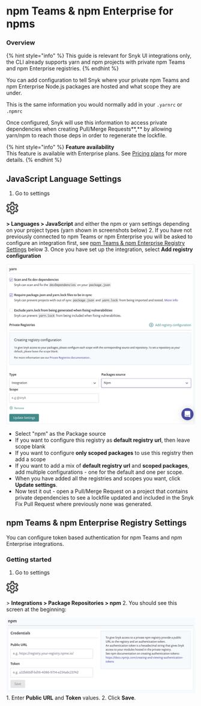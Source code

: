 # npm Teams & npm Enterprise for npms

### **Overview**

{% hint style="info" %}
This guide is relevant for Snyk UI integrations only, the CLI already supports yarn and npm projects with private npm Teams and npm Enterprise registries.
{% endhint %}

You can add configuration to tell Snyk where your private npm Teams and npm Enterprise Node.js packages are hosted and what scope they are under.

This is the same information you would normally add in your `.yarnrc` or `.npmrc`

Once configured, Snyk will use this information to access private dependencies when creating Pull/Merge Requests**,** by allowing yarn/npm to reach those deps in order to regenerate the lockfile.

{% hint style="info" %}
**Feature availability**  
This feature is available with Enterprise plans. See [Pricing plans](https://snyk.io/plans/) for more details.
{% endhint %}

## JavaScript Language Settings

1. Go to settings

![cog\_icon.png](../../.gitbook/assets/cog_icon.png)

**&gt; Languages &gt; JavaScript** and either the npm or yarn settings depending on your project types \(yarn shown in screenshots below\) 2. If you have not previously connected to npm Teams or npm Enterprise you will be asked to configure an integration first, see [npm Teams & npm Enterprise Registry Settings](npm-teams-and-npm-enterprise-for-npms.md) below 3. Once you have set up the integration, select **Add registry configuration**

![](../../.gitbook/assets/image%20%2834%29.png)

* Select "npm" as the Package source
* If you want to configure this registry as **default registry url**, then leave scope blank
* If you want to configure **only scoped packages** to use this registry then add a scope
* If you want to add a mix of **default registry url** and **scoped packages**, add multiple configurations - one for the default and one per scope.
* When you have added all the registries and scopes you want, click **Update settings**.
* Now test it out - open a Pull/Merge Request on a project that contains private dependencies to see a lockfile updated and included in the Snyk Fix Pull Request where previously none was generated.

## npm Teams & npm Enterprise Registry Settings <a id="h_bab29371-80cb-4e6e-ad3b-e930b24700b1"></a>

You can configure token based authentication for npm Teams and npm Enterprise integrations.

### Getting started

1. Go to settings

![cog\_icon.png](../../.gitbook/assets/cog_icon.png)

&gt; **Integrations &gt; Package Repositories &gt; npm** 2. You should see this screen at the beginning:

![](../../.gitbook/assets/image%20%2835%29.png) 1. Enter **Public URL** and **Token** values. 2. Click **Save**.

